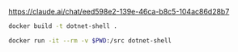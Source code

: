https://claude.ai/chat/eed598e2-139e-46ca-b8c5-104ac86d28b7

```bash
docker build -t dotnet-shell .

docker run -it --rm -v $PWD:/src dotnet-shell
```

